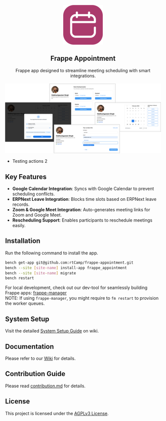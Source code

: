 <div align="center">
<img src="frappe_appointment/public/frappe-appointment-logo.png" height="128" alt="Frappe Appointment">
<h2>Frappe Appointment</h2>
   Frappe app designed to streamline meeting scheduling with smart integrations.
</div>
<br>
<div align="center">
<img src="frappe_appointment/public/featured-image.png" width="1050" alt="Frappe Appointment">
</div>

- Testing actions 2

## Key Features

- **Google Calendar Integration**: Syncs with Google Calendar to prevent scheduling conflicts.
- **ERPNext Leave Integration**: Blocks time slots based on ERPNext leave records.
- **Zoom & Google Meet Integration**: Auto-generates meeting links for Zoom and Google Meet.
- **Rescheduling Support**: Enables participants to reschedule meetings easily.


## Installation

Run the following command to install the app.

```bash
bench get-app git@github.com:rtCamp/frappe-appointment.git
bench --site [site-name] install-app frappe_appointment
bench --site [site-name] migrate
bench restart
```

For local development, check out our dev-tool for seamlessly building Frappe apps: [frappe-manager](https://github.com/rtCamp/Frappe-Manager)  
NOTE: If using `frappe-manager`, you might require to `fm restart` to provision the worker queues.

## System Setup
Visit the detailed [System Setup Guide](https://github.com/rtCamp/frappe-appointment/wiki/System-Setup) on wiki.

## Documentation

Please refer to our [Wiki](https://github.com/rtCamp/frappe-appointment/wiki/) for details.

## Contribution Guide

Please read [contribution.md](./CONTRIBUTING.md) for details.

## License

This project is licensed under the [AGPLv3 License](./LICENSE).
